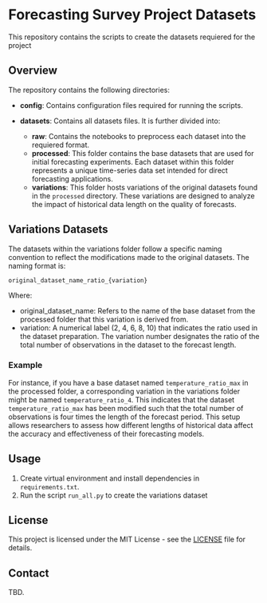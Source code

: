 # Forecasting Survey Project Datasets

This repository contains the scripts to create the datasets requiered for the project

## Overview

The repository contains the following directories:

- **config**: Contains configuration files required for running the scripts.

- **datasets**: Contains all datasets files. It is further divided into:
  - **raw**: Contains the notebooks to preprocess each dataset into the requiered format.
  - **processed**: This folder contains the base datasets that are used for initial forecasting experiments. Each dataset within this folder represents a unique time-series data set intended for direct forecasting applications.
  - **variations**: This folder hosts variations of the original datasets found in the `processed` directory. These variations are designed to analyze the impact of historical data length on the quality of forecasts.


## Variations Datasets
The datasets within the variations folder follow a specific naming convention to reflect the modifications made to the original datasets. 
The naming format is: 
```
original_dataset_name_ratio_{variation}
```

Where:

* original_dataset_name: Refers to the name of the base dataset from the processed folder that this variation is derived from.
* variation: A numerical label (2, 4, 6, 8, 10) that indicates the ratio used in the dataset preparation. The variation number designates the ratio of the total number of observations in the dataset to the forecast length.


### Example
For instance, if you have a base dataset named `temperature_ratio_max` in the processed folder, a corresponding variation in the variations folder might be named `temperature_ratio_4`. This indicates that the dataset `temperature_ratio_max` has been modified such that the total number of observations is four times the length of the forecast period. This setup allows researchers to assess how different lengths of historical data affect the accuracy and effectiveness of their forecasting models.

## Usage

1. Create virtual environment and install dependencies in `requirements.txt`.
2. Run the script `run_all.py` to create the variations dataset

## License

This project is licensed under the MIT License - see the [LICENSE](LICENSE) file for details.

## Contact

TBD.

